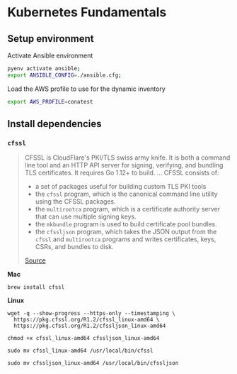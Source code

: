 # Kubernetes Fundamentals

## Setup environment

Activate Ansible environment

```bash
pyenv activate ansible;
export ANSIBLE_CONFIG=./ansible.cfg;
```

Load the AWS profile to use for the dynamic inventory

```bash
export AWS_PROFILE=conatest
```

## Install dependencies

### `cfssl`

> CFSSL is CloudFlare's PKI/TLS swiss army knife. It is both a command line tool and an HTTP API server for signing, verifying, and bundling TLS certificates. It requires Go 1.12+ to build.
> ...
> CFSSL consists of:
> - a set of packages useful for building custom TLS PKI tools
> - the `cfssl` program, which is the canonical command line utility using the CFSSL packages.
> - the `multirootca` program, which is a certificate authority server that can use multiple signing keys.
> - the `mkbundle` program is used to build certificate pool bundles.
> - the `cfssljson` program, which takes the JSON output from the `cfssl` and `multirootca` programs and writes certificates, keys, CSRs, and bundles to disk.
> 
> [Source](https://github.com/cloudflare/cfssl)

**Mac**

```
brew install cfssl
```

**Linux**

```
wget -q --show-progress --https-only --timestamping \
  https://pkg.cfssl.org/R1.2/cfssl_linux-amd64 \
  https://pkg.cfssl.org/R1.2/cfssljson_linux-amd64

chmod +x cfssl_linux-amd64 cfssljson_linux-amd64

sudo mv cfssl_linux-amd64 /usr/local/bin/cfssl

sudo mv cfssljson_linux-amd64 /usr/local/bin/cfssljson
```

